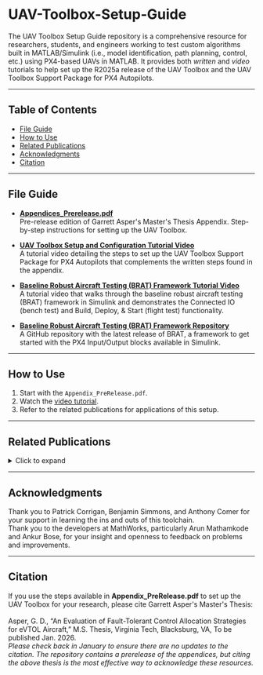 # UAV-Toolbox-Setup-Guide

The UAV Toolbox Setup Guide repository is a comprehensive resource for researchers, students, and engineers working to test custom algorithms built in MATLAB/Simulink (i.e., model identification, path planning, control, etc.) using PX4-based UAVs in MATLAB. It provides both _written_ and _video_ tutorials to help set up the R2025a release of the UAV Toolbox and the UAV Toolbox Support Package for PX4 Autopilots.

---

## Table of Contents
- [File Guide](#file-guide)
- [How to Use](#how-to-use)
- [Related Publications](#related-publications)
- [Acknowledgments](#acknowledgments)
- [Citation](#citation)

---

## File Guide
- **[Appendices_Prerelease.pdf](https://github.com/gurt1223/UAV-Toolbox-Setup-Guide/blob/main/Appendices_Prerelease.pdf)**<br>
  Pre-release edition of Garrett Asper's Master's Thesis Appendix. Step-by-step instructions for setting up the UAV Toolbox.

- **[UAV Toolbox Setup and Configuration Tutorial Video](https://youtu.be/UafbBIGAWPQ)**<br>
  A tutorial video detailing the steps to set up the UAV Toolbox Support Package for PX4 Autopilots that complements the written steps found in the appendix.

- **[Baseline Robust Aircraft Testing (BRAT) Framework Tutorial Video](https://youtu.be/mS8hB7pjNKs)**<br>
  A tutorial video that walks through the baseline robust aircraft testing (BRAT) framework in Simulink and demonstrates the Connected IO (bench test) and Build, Deploy, & Start (flight test) functionality.

- **[Baseline Robust Aircraft Testing (BRAT) Framework Repository](https://github.com/gurt1223/brat/)**<br>
  A GitHub repository with the latest release of BRAT, a framework to get started with the PX4 Input/Output blocks available in Simulink.

---

## How to Use
1. Start with the `Appendix_PreRelease.pdf`.  
2. Watch the [video tutorial](https://youtu.be/UafbBIGAWPQ).  
3. Refer to the related publications for applications of this setup.

---

## Related Publications
<details>
<summary>Click to expand</summary>

[1]	Asper, G. D. and Simmons, B. M., “Rapid Flight Control Law Deployment and Testing Framework for Subscale VTOL Aircraft,” NASA/TM−20220011570, Sept. 2022. 

[2]	Asper, G. D., Simmons, B. M., Ackerman, K. A., Axten, R. M., and Corrigan, P. E., “Inexpensive Multirotor Platform for Advanced Controls Testing (IMPACT): Development, Integration, and Experimentation,” NASA/TM-20240000223, March 2024. 

[3]	Simmons, B.M., Ackerman, K.A., and Asper, G.D. “Aero-Propulsive Damping Characterization for eVTOL Aircraft Using Free Motion Wind-Tunnel Testing,” AIAA SciTech 2025 Forum, AIAA Paper 2025-0006, Jan. 2025.

[4]	Corrigan, P.E., Matt, J.J., and Asper, G.D. “Design and Testing of an Octocopter for Aerodynamic and Power Consumption Modeling,” NASA/TM-20240013453, March 2025. 

[5]	Asper, G.D. and Woolsey, C.A., “Toward a Fault-Tolerant Control Allocation Evaluation Framework for eVTOL Aircraft,” VSGC Student Research Conference, Virginia Space Grant Consortium, April 2025.

[6]	Simmons, B.M., Ackerman, K.A., Asper, G.D., Gray, M.N., Snyder, S.M., Axten, R.M., Geuther, S.C., and Chan, R. “Subscale Tiltrotor eVTOL Aircraft Dynamic Modeling and Flight Control Software Development,” Vertical Flight Society Annual Forum & Technology Display, May 2025. 
Awarded Best Paper Submitted to the Modeling & Simulation Technical Committee.

[7]	Comer, A.M., Simmons, B.M., and Asper, G.D. “Design, Simulation, and Flight Testing of a Multi-Purpose VTOL Flight Control System,” NASA/TM—20250000954, September 2025. 

[8]	Simmons, B.M., Ackerman, K.A., and Asper, G.D. “Aero-Propulsive Damping Characterization for eVTOL Aircraft Using Free Motion Wind-Tunnel Testing,” Journal of Aircraft, In review.

[9]	Corrigan, P.E., Asper, G.D., Simmons, B.M., and Woolsey, C.A., “Aircraft System Identification Approach for Control Surface Fault Diagnosis,” AIAA SciTech 2026 Forum, Submitted for consideration, 2026. 

[10]	Asper, G.D., Corrigan, P.E., Simmons, B.M., and Woolsey, C.A., “An Evaluation of Fault-Tolerant Control Allocation Strategies for eVTOL Aircraft,” AIAA SciTech 2026 Forum, Submitted for consideration, 2026.

...
</details>

---

## Acknowledgments
Thank you to Patrick Corrigan, Benjamin Simmons, and Anthony Comer for your support in learning the ins and outs of this toolchain.<br>
Thank you to the developers at MathWorks, particularly Arun Mathamkode and Ankur Bose, for your insight and openness to feedback on problems and improvements.

---

## Citation
If you use the steps available in **Appendix_PreRelease.pdf** to set up the UAV Toolbox for your research, please cite Garrett Asper's Master's Thesis:<br>  
Asper, G. D., “An Evaluation of Fault-Tolerant Control Allocation Strategies for eVTOL Aircraft,” M.S. Thesis, Virginia Tech, Blacksburg, VA, To be published Jan. 2026.<br>
_Please check back in January to ensure there are no updates to the citation. The repository contains a prerelease of the appendices, but citing the above thesis is the most effective way to acknowledge these resources._

